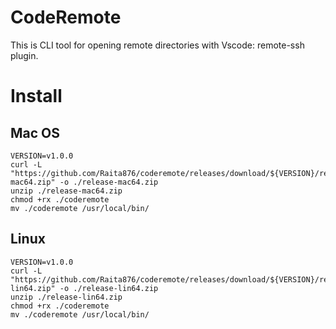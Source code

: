 # CodeRemote

This is CLI tool for opening remote directories with Vscode: remote-ssh plugin.

# Install

## Mac OS

```
VERSION=v1.0.0
curl -L "https://github.com/Raita876/coderemote/releases/download/${VERSION}/release-mac64.zip" -o ./release-mac64.zip
unzip ./release-mac64.zip
chmod +rx ./coderemote
mv ./coderemote /usr/local/bin/
```

## Linux

```
VERSION=v1.0.0
curl -L "https://github.com/Raita876/coderemote/releases/download/${VERSION}/release-lin64.zip" -o ./release-lin64.zip
unzip ./release-lin64.zip
chmod +rx ./coderemote
mv ./coderemote /usr/local/bin/
```
